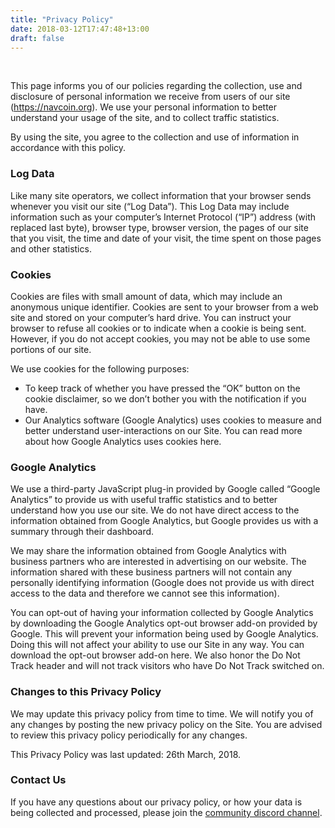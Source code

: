 ```yaml
---
title: "Privacy Policy"
date: 2018-03-12T17:47:48+13:00
draft: false
---
```

<br />

This page informs you of our policies regarding the collection, use and disclosure of personal information we receive from users of our site (https://navcoin.org). We use your personal information to better understand your usage of the site, and to collect traffic statistics.

By using the site, you agree to the collection and use of information in accordance with this policy.

### Log Data
Like many site operators, we collect information that your browser sends whenever you visit our site (“Log Data”). This Log Data may include information such as your computer’s Internet Protocol (“IP”) address (with replaced last byte), browser type, browser version, the pages of our site that you visit, the time and date of your visit, the time spent on those pages and other statistics.

### Cookies
Cookies are files with small amount of data, which may include an anonymous unique identifier. Cookies are sent to your browser from a web site and stored on your computer’s hard drive. You can instruct your browser to refuse all cookies or to indicate when a cookie is being sent. However, if you do not accept cookies, you may not be able to use some portions of our site.

We use cookies for the following purposes:

- To keep track of whether you have pressed the “OK” button on the cookie disclaimer, so we don’t bother you with the notification if you have.
- Our Analytics software (Google Analytics) uses cookies to measure and better understand user-interactions on our Site. You can read more about how Google Analytics uses cookies here.

### Google Analytics
We use a third-party JavaScript plug-in provided by Google called “Google Analytics” to provide us with useful traffic statistics and to better understand how you use our site. We do not have direct access to the information obtained from Google Analytics, but Google provides us with a summary through their dashboard.

We may share the information obtained from Google Analytics with business partners who are interested in advertising on our website. The information shared with these business partners will not contain any personally identifying information (Google does not provide us with direct access to the data and therefore we cannot see this information).

You can opt-out of having your information collected by Google Analytics by downloading the Google Analytics opt-out browser add-on provided by Google. This will prevent your information being used by Google Analytics. Doing this will not affect your ability to use our Site in any way. You can download the opt-out browser add-on here. We also honor the Do Not Track header and will not track visitors who have Do Not Track switched on.

### Changes to this Privacy Policy
We may update this privacy policy from time to time. We will notify you of any changes by posting the new privacy policy on the Site. You are advised to review this privacy policy periodically for any changes.

This Privacy Policy was last updated: 26th March, 2018.

### Contact Us
If you have any questions about our privacy policy, or how your data is being collected and processed, please join the [community discord channel](https://discord.gg/y4Vu9jw).

<br /><br />
